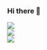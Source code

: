 ### Hi there 👋

<!--
**SHwaier/SHwaier** is a ✨ _special_ ✨ repository because its `README.md` (this file) appears on your GitHub profile.

Here are some ideas to get you started:

- 🔭 I’m currently working on ...
- 🌱 I’m currently learning ...
- 👯 I’m looking to collaborate on ...
- 🤔 I’m looking for help with ...
- 💬 Ask me about ...
- 📫 How to reach me: ...
- ⚡ Fun fact: ...
-->
![](https://github-readme-stats.vercel.app/api?username=shwaier&theme=dark&hide_border=false&include_all_commits=true&count_private=true)  
![](https://github-readme-streak-stats.herokuapp.com/?user=shwaier&theme=dark&hide_border=false)  
![](https://github-readme-stats.vercel.app/api/top-langs/?username=shwaier&theme=dark&hide_border=false&include_all_commits=true&count_private=true&layout=compact)
